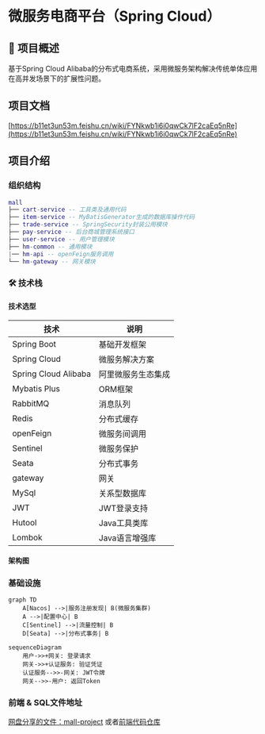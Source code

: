 # 微服务电商平台（Spring Cloud）

## 📌 项目概述
基于Spring Cloud Alibaba的分布式电商系统，采用微服务架构解决传统单体应用在高并发场景下的扩展性问题。

## 项目文档
[https://b11et3un53m.feishu.cn/wiki/FYNkwb1i6i0qwCk7lF2caEq5nRe](https://b11et3un53m.feishu.cn/wiki/FYNkwb1i6i0qwCk7lF2caEq5nRe)

## 项目介绍
### 组织结构
``` lua
mall
├── cart-service -- 工具类及通用代码
├── item-service -- MyBatisGenerator生成的数据库操作代码
├── trade-service -- SpringSecurity封装公用模块
├── pay-service -- 后台商城管理系统接口
├── user-service -- 用户管理模块
├── hm-common -- 通用模块
|── hm-api -- openFeign服务调用
└── hm-gateway -- 网关模块
```

### 🛠️ 技术栈

#### 技术选型
| 技术                   | 说明        |
|----------------------|-----------|
| Spring Boot          | 基础开发框架    |
| Spring Cloud         | 微服务解决方案   |
| Spring Cloud Alibaba | 阿里微服务生态集成 |
| Mybatis Plus         | ORM框架     |
| RabbitMQ             | 消息队列      |
| Redis                | 分布式缓存     |
| openFeign            | 微服务间调用    |
| Sentinel             | 微服务保护     |
| Seata                | 分布式事务     |
| gateway              | 网关        |
| MySql                | 关系型数据库    |
| JWT                  | JWT登录支持   |
| Hutool               | Java工具类库  |
| Lombok               | Java语言增强库 |

#### 架构图

### 基础设施
```mermaid
graph TD
    A[Nacos] -->|服务注册发现| B(微服务集群)
    A -->|配置中心| B
    C[Sentinel] -->|流量控制| B
    D[Seata] -->|分布式事务| B
```
```mermaid
sequenceDiagram
    用户->>+网关: 登录请求
    网关->>+认证服务: 验证凭证
    认证服务-->>-网关: JWT令牌
    网关-->>-用户: 返回Token
```
### 前端 & SQL文件地址
[网盘分享的文件：mall-project](https://pan.baidu.com/s/1fiZiN8Q7ynU9m9g_dVkyeQ?pwd=i3r8)
或者[前端代码仓库](https://github.com/viencess/mall-project.git)
    
